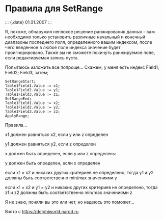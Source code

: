 Правила для SetRange
====================

::: {.date}
01.01.2007
:::

Я, похоже, обнаружил неплохое решение ранжирования данных - вам
необходимо только установить различные начальный и конечный диапазоны
последнего поля, определенного вашим индексом, после чего введенное в
любое поле индекса значение будет проигнорировано. Также вы не сможете
покинуть ранжируемое поле, если редактируемая запись пуста.

Попытаюсь изложить все попроще\... Скажем, у меня есть индекс Field1;
Field2; Field3, затем;

    SetRangeStart;
    Table1Field1.Value := x1;
    Table1Field2.Value := y1;
    Table1Field3.Value := z1;
    SetRangeEnd;
    Table1Field1.Value := x2;
    Table1Field2.Value := y2;
    Table1Field3.Value := z2;
    ApplyRange;

Правила\...

x1 должен равняться x2, если y или z определен

y1 должен равняться y2, если z определен

x должен быть определен, если y или z определены

y должен быть определен, если x определен

если x1 = x2 и никаких других критериев не определено, тогда y1 и y2
должны быть соответственно min/max значениями y

если x1 = x2 и y1 = y2 и никаких других критериев не определено, тогда
z1 и z2 должны быть соответственно min/max значениями z

Я не знаю, поняли вы это или нет, но надеюсь это поможет\...

Взято с <https://delphiworld.narod.ru>
